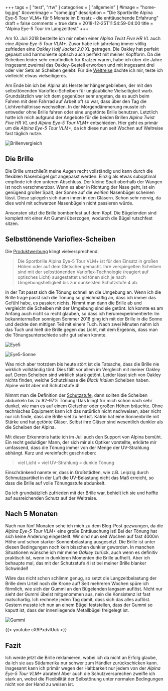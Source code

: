 +++
tags = [
    "test",
    "rtw"
    ]
categories = [
    "allgemein"
]
#image = "home-bg.jpg"
#coverimage = "some.jpg"
description = "Die Sportbrille Alpina Eye-5 Tour VLM+ für 5 Monate im Einsatz - die enttäuschende Erfahrung"
draft = false
comments = true
date = 2018-12-25T11:54:59-04:00
title = "Alpina Eye-5 Tour im Langzeittest"
+++

Am 10. Juli 2018 bestellte ich mir neben einer _Alpina Twist Five HR VL_ auch eine _Alpina Eye-5 Tour VLM+_. Zuvor habe ich jahrelang immer völlig zufrieden eine _Oakley Half Jacket 2.0 XL_ getragen. Die Oakley hat perfekt gepasst und harmonierte optisch auch perfekt mit meiner Kopfform. Da die Scheiben leider sehr empfindlich für Kratzer waren, habe ich über die Jahre insgesamt zweimal das Oakley-Gestell erworben und mit insgesamt drei oder vier Sets an Scheiben gelebt. Für die [Weltreise](/rtw/) dachte ich mir, teste ich vielleicht etwas vielseitigeres.

Am Ende bin ich bei Alpina als Hersteller hängengeblieben, der mit den selbsttönenden Varioflex-Scheiben für unglaubliche Vielseitigkeit warb. Grundsätzlich war ich dem gegenüber sehr angetan, da es auch beim Fahren mit dem Fahrrad auf Arbeit oft so war, dass über den Tag die Lichtverhältnisse wechselten. In der Morgendämmerung musste ich entweder ohne Brille fahren oder eine ungetönte Brille benutzen. Letztlich hatte ich mich aufgrund der Angebote für die beiden Brillen _Alpina Twist Five HR VL_ und _Alpina Eye-5 Tour VLM+_ entschieden. Hier geht es primär um die _Alpina Eye-5 Tour VLM+_, da ich diese nun seit Wochen auf Weltreise fast täglich nutze.

![Brillenvergleich][Vergleich]

## Die Brille

Die Brille umschließt meine Augen recht vollständig und kann durch die flexiblen Nasenbügel gut angepasst werden. Einzig als etwas suboptimal empfinde ich den unteren Abschluss. Der kleine Spalt oberhalb der Wangen ist noch verschmerzbar. Wenn es aber in Richtung der Nase geht, ist ein genügend großer Spalt, der  Sonne auf die _weißen_ Nasenbügel scheinen lässt. Diese spiegeln sich dann innen in den Gläsern. Schon sehr nervig, da dies wohl mit schwarzen Nasenbügeln nicht passieren würde.

Ansonsten sitzt die Brille bombenfest auf dem Kopf. Die Bügelenden sind komplett mit einer Art Gummi überzogen, wodurch die Bügel rutschfest sitzen.

## Selbsttönende Varioflex-Scheiben

Die [Produktwerbung](https://www.alpina-sports.com/de/produkte/eyewear/erwachsene/alpina-eye-5-tour-black-matt-white-vlmb/) klingt vielversprechend:

> Die Sportbrille Alpina Eye-5 Tour VLM+ ist für den Einsatz in großen Höhen oder auf dem Gletscher gemacht. Ihre verspiegelten Scheiben sind mit der selbsttönenden Varioflex-Technologie (reagiert auf optisches Licht) ausgestattet und tönen sich je nach Umgebungshelligkeit bis zur dunkelsten Schutzstufe 4 ab.

In der Tat passt sich die Tönung schnell an die Umgebung an. Wenn ich die Brille trage passt sich die Tönung so gleichmäßig an, dass ich immer das Gefühl habe, es passiert nichts. Nimmt man dann die Brille ab und vergleicht die Scheiben mit der Umgebung sind sie getönt. Ich konnte es am Anfang auch nicht so recht glauben, so dass ich herumexperimentierte: Im bekanntermaßen sonnigen Sommer 2018 ging ich mit der Brille in die Sonne und deckte den mittigen Teil mit einem Tuch. Nach zwei Minuten nahm ich das Tuch und hielt die Brille gegen das Licht, mit dem Ergebnis, dass man die Tönungsunterschiede sehr gut sehen konnte.

![Eye5](/img/IMG_20180715_132945746.jpg "Tönungsunterschiede nach Abdecken der Scheiben")

![Eye5-Sonne](/img/IMG_20180715_110445967_HDR.jpg "Tönungsunterschiede bei Gegenlicht")

Was mich aber trotzdem bis heute stört ist die Tatsache, dass die Brille nie wirklich vollständig tönt. Dies fällt vor allem im Vergleich mit meiner Oakley auf. Deren Scheiben sind wirklich stark getönt. Leider lässt sich von Oakley nichts finden, welche Schutzklasse die _Black Iridium_ Scheiben haben. Alpine wirbt aber mit Schutzstufe 4!

Nimmt man die Definition der [Schutzstufe](https://de.wikipedia.org/wiki/Sonnenbrille#T%C3%B6nung), dann sollten die Scheiben abdunkeln bis zu 92-97% Tönung! Das klingt für mich schon nach sehr dunkel, wie man es auf einem Gletscher oder großen Höhen bräuchte. Ohne technisches Equipment kann ich das natürlich nicht nachweisen, aber nicht nur ich finde, dass die Brille viel zu hell ist. Katrin hat eine Sonnenbrille mit Stärke und hat getönte Gläser. Selbst ihre Gläser sind wesentlich dunkler als die Scheiben der Alpina.

Mit dieser Erkenntnis hatte ich im Juli auch den Support von Alpina bemüht. Ein recht geduldiger Mann, der sich mir als Optiker vorstellte, erklärte mir umfassend, dass die Tönung immer von der Menge der UV-Strahlung abhängt. Kurz und vereinfacht geschrieben: 

> viel Licht = viel UV-Strahlung = dunkle Tönung

Einschränkend nannte er, dass in Großstädten, wie z.B. Leipzig durch Schmutzpartikel in der Luft die UV-Belastung nicht das Maß erreicht, so dass die Brille auf volle Tönungsstufe abdunkelt. 

Da ich grundsätzlich zufrieden mit der Brille war, behielt ich sie und hoffte auf ausreichenden Schutz auf der Weltreise.

## Nach 5 Monaten

Nach nun fünf Monaten sehe ich mich zu dem Blog-Post gezwungen, da die _Alpina Eye-5 Tour VLM+_ eine große Enttäuschung ist! Bei der Tönung hat sich keine Änderung eingestellt. Wir sind nun seit Wochen auf fast 4000m Höhe und schon starker Sonnenbelastung ausgesetzt. Die Brille ist unter diesen Bedingungen noch kein bisschen dunkler geworden. In manchen Situationen wünsche ich mir meine _Oakley_ zurück, auch wenn es definitiv praktisch ist, wenn in dunkleren Momenten die Brille aufhellt. Aber ich behaupte mal, das mit der Schutzstufe 4 ist bei meiner Brille blanker Schwindel!

Wäre das nicht schon schlimm genug, so setzt die Langzeitbelastung der Brille dem Urteil noch die Krone auf! Seit mehreren Wochen spüre ich förmlich, wie sich der Gummi an den Bügelenden langsam auflöst. Nicht nur sieht der Gummi übelst mitgenommen aus, nein die Konsistenz ist fast matschartig. Ich rechnete jeden Tag damit, dass sich das alles auflöst. Gestern musste ich nun an einem Bügel feststellen, dass der Gummi so kaputt ist, dass der innenliegende Metallbügel freigelegt ist.

![Gummi](/img/IMG_20181225_131302.jpg "Der Gummi ist nach 5 Monaten hinüber!")

{{< youtube cX9PxdvlUuk >}}

## Fazit

Ich werde jetzt die Brille reklamieren, wobei ich da nicht an Erfolg glaube, da ich sie aus Südamerika nur schwer zum Händler zurückschicken kann. Insgesamt kann ich primär wegen der Haltbarkeit nur jedem von der _Alpina Eye-5 Tour VLM+_ abraten! Aber auch die Schutzversprechen zweifle ich stark an, wobei die Flexibilität der Selbstönung unter normalen Bedingungen nicht von der Hand zu weisen ist.

[Vergleich]: /img/IMG_20180715_133601834.jpg "Die Eye-5 (hinten), die Twist Five (Mitte), die Oakley (vorn)"